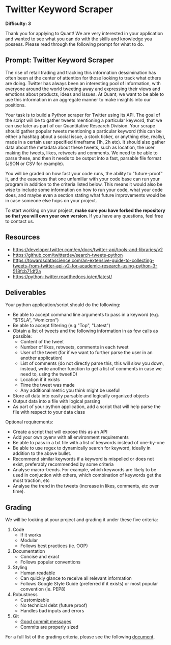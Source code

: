 # Twitter Keyword Scraper

**Difficulty: 3**

Thank you for applying to Quant! We are very interested in your application and wanted to see what you can do with the skills and knowledge you possess. Please read through the following prompt for what to do.

## **Prompt: Twitter Keyword Scraper**
The rise of retail trading and tracking this information dessimination has often been at the center of attention for those looking to track what others are doing. Twitter has always been an interesting pool of information, with everyone around the world tweeting away and expressing their views and emotions about products, ideas and issues. At Quant, we want to be able to use this information in an aggregate manner to make insights into our positions.

Your task is to build a Python scraper for Twitter using its API. The goal of the script will be to gather tweets mentioning a particular keyword, that we can use later as part of our Quantitative Research Division. Your scrape should gather popular tweets mentioning a particular keyword (this can be either a hashtag about a social issue, a stock ticker, or anything else, really), made in a certain user specified timeframe (1h, 2h etc). It should also gather data about the metadata about these tweets, such as location, the user making the tweets, likes, retweets and comments. We need to be able to parse these, and then it needs to be output into a fast, parsable file format (JSON or CSV for example).

You will be graded on how fast your code runs, the ability to "future-proof" it, and the easeness that one unfamiliar with your code base can run your program in addition to the criteria listed below. This means it would also be wise to include some information on how to run your code, what your code does, and maybe even a section stating what future improvements would be in case someone else hops on your project.

To start working on your project, **make sure you have forked the repository so that you will own your own version**. If you have any questions, feel free to contact us.

## **Resources**
- https://developer.twitter.com/en/docs/twitter-api/tools-and-libraries/v2
- https://github.com/twitterdev/search-tweets-python
- https://towardsdatascience.com/an-extensive-guide-to-collecting-tweets-from-twitter-api-v2-for-academic-research-using-python-3-518fcb71df2a
- https://python-twitter.readthedocs.io/en/latest/

## **Deliverables**
Your python application/script should do the following:
- Be able to accept command line arguments to pass in a keyword (e.g. "$TSLA", "#omicron")
- Be able to accept filtering (e.g "Top", "Latest")
- Obtain a list of tweets and the following information in as few calls as possible:
   - Content of the tweet
   - Number of likes, retweets, comments in each tweet
   - User of the tweet (for if we want to further parse the user in an another application)
   - List of comments (do not directly parse this, this will slow you down, instead, write another function to get a list of comments in case we need to, using the tweetID)
   - Location if it exists
   - Time the tweet was made
   - Any additional metric you think might be useful!
- Store all data into easily parsable and logically organized objects
- Output data into a file with logical parsing
- As part of your python application, add a script that will help parse the file with respect to your data class

Optional requirements:
- Create a script that will expose this as an API
- Add your own pyenv with all environment requirements
- Be able to pass in a txt file with a list of keywords instead of one-by-one
- Be able to use regex to dynamically search for keyword, ideally in addition to the above bullet.
- Recommend similar keywords if a keyword is mispelled or does not exist, preferably recommended by some criteria
- Analyse macro-trends. For example, which keywords are likely to be used in conjuction with others, which combination of keywords get the most traction, etc
- Analyse the trend in the tweets (increase in likes, comments, etc over time).

## **Grading**
We will be looking at your project and grading it under these five criteria:
1. Code
   - If it works
   - Modular
   - Follows best practices (ie. OOP)
2. Documentation
   - Concise and exact
   - Follows popular conventions
3. Styling
   - Human readable
   - Can quickly glance to receive all relevant information
   - Follows Google Style Guide (preferred if it exists) or most popular convention (ie. PEP8)
4. Robustness
   - Customizable
   - No technical debt (future proof)
   - Handles bad inputs and errors
5. Git
   - [Good commit messages](https://cbea.ms/git-commit/#seven-rules)
   - Commits are properly sized

For a full list of the grading criteria, please see the following [document](https://docs.google.com/spreadsheets/d/16CqSJSlch7w9q4_ZTiydKGk0T01rgvIEcHHwqsI_KSo/edit?usp=sharing). 
